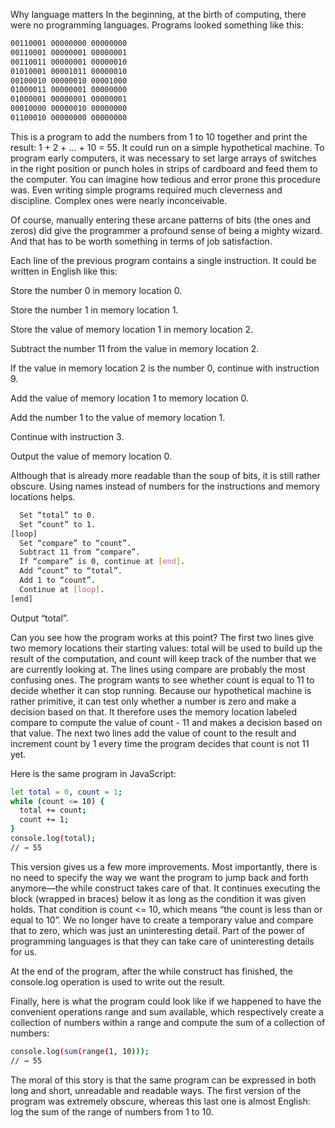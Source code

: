 Why language matters
In the beginning, at the birth of computing, there were no programming languages. Programs looked something like this:

```bash
00110001 00000000 00000000
00110001 00000001 00000001
00110011 00000001 00000010
01010001 00001011 00000010
00100010 00000010 00001000
01000011 00000001 00000000
01000001 00000001 00000001
00010000 00000010 00000000
01100010 00000000 00000000

```
This is a program to add the numbers from 1 to 10 together and print the result: 1 + 2 + ... + 10 = 55. It could run on a simple hypothetical machine. To program early computers, it was necessary to set large arrays of switches in the right position or punch holes in strips of cardboard and feed them to the computer. You can imagine how tedious and error prone this procedure was. Even writing simple programs required much cleverness and discipline. Complex ones were nearly inconceivable.

Of course, manually entering these arcane patterns of bits (the ones and zeros) did give the programmer a profound sense of being a mighty wizard. And that has to be worth something in terms of job satisfaction.

Each line of the previous program contains a single instruction. It could be written in English like this:

Store the number 0 in memory location 0.

Store the number 1 in memory location 1.

Store the value of memory location 1 in memory location 2.

Subtract the number 11 from the value in memory location 2.

If the value in memory location 2 is the number 0, continue with instruction 9.

Add the value of memory location 1 to memory location 0.

Add the number 1 to the value of memory location 1.

Continue with instruction 3.

Output the value of memory location 0.

Although that is already more readable than the soup of bits, it is still rather obscure. Using names instead of numbers for the instructions and memory locations helps.

```bash
  Set “total” to 0.
  Set “count” to 1.
[loop]
  Set “compare” to “count”.
  Subtract 11 from “compare”.
  If “compare” is 0, continue at [end].
  Add “count” to “total”.
  Add 1 to “count”.
  Continue at [loop].
[end]
```
  Output “total”.
  
Can you see how the program works at this point? The first two lines give two memory locations their starting values: total will be used to build up the result of the computation, and count will keep track of the number that we are currently looking at. The lines using compare are probably the most confusing ones. The program wants to see whether count is equal to 11 to decide whether it can stop running. Because our hypothetical machine is rather primitive, it can test only whether a number is zero and make a decision based on that. It therefore uses the memory location labeled compare to compute the value of count - 11 and makes a decision based on that value. The next two lines add the value of count to the result and increment count by 1 every time the program decides that count is not 11 yet.

Here is the same program in JavaScript:

```bash
let total = 0, count = 1;
while (count <= 10) {
  total += count;
  count += 1;
}
console.log(total);
// → 55

```

This version gives us a few more improvements. Most importantly, there is no need to specify the way we want the program to jump back and forth anymore—the while construct takes care of that. It continues executing the block (wrapped in braces) below it as long as the condition it was given holds. That condition is count <= 10, which means “the count is less than or equal to 10”. We no longer have to create a temporary value and compare that to zero, which was just an uninteresting detail. Part of the power of programming languages is that they can take care of uninteresting details for us.

At the end of the program, after the while construct has finished, the console.log operation is used to write out the result.

Finally, here is what the program could look like if we happened to have the convenient operations range and sum available, which respectively create a collection of numbers within a range and compute the sum of a collection of numbers:

```bash
console.log(sum(range(1, 10)));
// → 55

```
The moral of this story is that the same program can be expressed in both long and short, unreadable and readable ways. The first version of the program was extremely obscure, whereas this last one is almost English: log the sum of the range of numbers from 1 to 10.
